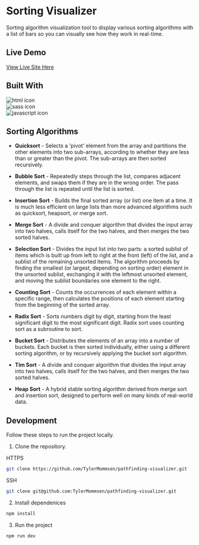# Sorting Visualizer

Sorting algorithm visualization tool to display various sorting algorithms with a list of bars so you can visually see how they work in real-time.

## Live Demo

[View Live Site Here](https://tylermommsen-sorting-visualizer.vercel.app/)

## Built With

<div>
  <img src="https://img.shields.io/badge/html5-%23E34F26.svg?style=for-the-badge&logo=html5&logoColor=white" alt="html icon">
  </br>
  <img src="https://img.shields.io/badge/SASS-hotpink.svg?style=for-the-badge&logo=SASS&logoColor=white" alt="sass icon">
  </br>
  <img src="https://img.shields.io/badge/javascript-%23323330.svg?style=for-the-badge&logo=javascript&logoColor=%23F7DF1E" alt="javascript icon">
</div>

## Sorting Algorithms

- **Quicksort** - Selects a 'pivot' element from the array and partitions the other elements into two sub-arrays, according to whether they are less than or greater than the pivot. The sub-arrays are then sorted recursively.

- **Bubble Sort** - Repeatedly steps through the list, compares adjacent elements, and swaps them if they are in the wrong order. The pass through the list is repeated until the list is sorted.

- **Insertion Sort** - Builds the final sorted array (or list) one item at a time. It is much less efficient on large lists than more advanced algorithms such as quicksort, heapsort, or merge sort.

- **Merge Sort** - A divide and conquer algorithm that divides the input array into two halves, calls itself for the two halves, and then merges the two sorted halves.

- **Selection Sort** - Divides the input list into two parts: a sorted sublist of items which is built up from left to right at the front (left) of the list, and a sublist of the remaining unsorted items. The algorithm proceeds by finding the smallest (or largest, depending on sorting order) element in the unsorted sublist, exchanging it with the leftmost unsorted element, and moving the sublist boundaries one element to the right.

- **Counting Sort** - Counts the occurrences of each element within a specific range, then calculates the positions of each element starting from the beginning of the sorted array.

- **Radix Sort** - Sorts numbers digit by digit, starting from the least significant digit to the most significant digit. Radix sort uses counting sort as a subroutine to sort.

- **Bucket Sort** - Distributes the elements of an array into a number of buckets. Each bucket is then sorted individually, either using a different sorting algorithm, or by recursively applying the bucket sort algorithm.

- **Tim Sort** - A divide and conquer algorithm that divides the input array into two halves, calls itself for the two halves, and then merges the two sorted halves.

- **Heap Sort** - A hybrid stable sorting algorithm derived from merge sort and insertion sort, designed to perform well on many kinds of real-world data.

## Development

Follow these steps to run the project locally.

1. Clone the repository.

HTTPS

```sh
git clone https://github.com/TylerMommsen/pathfinding-visualizer.git
```

SSH

```sh
git clone git@github.com:TylerMommsen/pathfinding-visualizer.git
```

2. Install dependenices

```sh
npm install
```

3. Run the project

```sh
npm run dev
```
